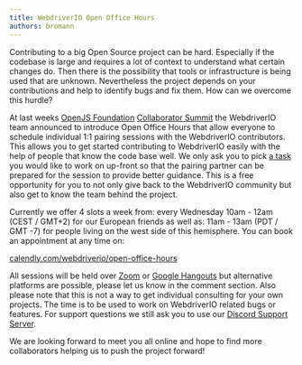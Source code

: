 ```yaml
---
title: WebdriverIO Open Office Hours
authors: bromann
---
```


Contributing to a big Open Source project can be hard. Especially if the codebase is large and requires a lot of context to understand what certain changes do. Then there is the possibility that tools or infrastructure is being used that are unknown. Nevertheless the project depends on your contributions and help to identify bugs and fix them. How can we overcome this hurdle?

<!-- truncate -->

At last weeks [OpenJS Foundation](https://openjsf.org/) [Collaborator Summit](https://openjscs2020.sched.com/) the WebdriverIO team announced to introduce Open Office Hours that allow everyone to schedule individual 1:1 pairing sessions with the WebdriverIO contributors. This allows you to get started contributing to WebdriverIO easily with the help of people that know the code base well. We only ask you to pick [a task](https://github.com/webdriverio/webdriverio/issues?q=is%3Aissue+is%3Aopen+sort%3Aupdated-desc+label%3Afirst-timers-only) you would like to work on up-front so that the pairing partner can be prepared for the session to provide better guidance. This is a free opportunity for you to not only give back to the WebdriverIO community but also get to know the team behind the project.

Currently we offer 4 slots a week from: every Wednesday 10am - 12am (CEST / GMT+2) for our European friends as well as: 11am - 13am (PDT / GMT -7) for people living on the west side of this hemisphere. You can book an appointment at any time on:

[calendly.com/webdriverio/open-office-hours](https://calendly.com/webdriverio/open-office-hours)

All sessions will be held over [Zoom](https://zoom.us/) or [Google Hangouts](https://hangouts.google.com/) but alternative platforms are possible, please let us know in the comment section. Also please note that this is not a way to get individual consulting for your own projects. The time is to be used to work on WebdriverIO related bugs or features. For support questions we still ask you to use our [Discord Support Server](https://discord.webdriver.io).

We are looking forward to meet you all online and hope to find more collaborators helping us to push the project forward!
